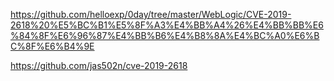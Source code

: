 https://github.com/helloexp/0day/tree/master/WebLogic/CVE-2019-2618%20%E5%BC%B1%E5%8F%A3%E4%BB%A4%26%E4%BB%BB%E6%84%8F%E6%96%87%E4%BB%B6%E4%B8%8A%E4%BC%A0%E6%BC%8F%E6%B4%9E


https://github.com/jas502n/cve-2019-2618
